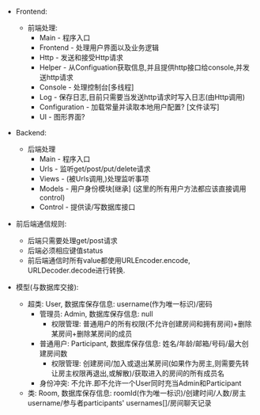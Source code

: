 + Frontend:
  + 前端处理:
    + Main - 程序入口
    + Frontend - 处理用户界面以及业务逻辑
    + Http - 发送和接受Http请求
    + Helper - 从Configuation获取信息,并且提供http接口给console,并发送http请求
    + Console - 处理控制台\[多线程\]
    + Log - 保存日志,目前只需要当发送http请求时写入日志(由Http调用)
    + Configuration - 加载常量并读取本地用户配置? \[文件读写\]
    + UI - 图形界面?

+ Backend:
  + 后端处理
    + Main - 程序入口
    + Urls - 监听get/post/put/delete请求
    + Views - (被Urls调用,)处理监听事项
    + Models - 用户身份模块\[继承\] \(这里的所有用户方法都应该直接调用control\)
    + Control - 提供读/写数据库接口

+ 前后端通信规则:
  + 后端只需要处理get/post请求
  + 后端必须相应键值status
  + 前后端通信时所有value都使用URLEncoder.encode, URLDecoder.decode进行转换.

+ 模型(与数据库交接):
  + 超类: User, 数据库保存信息: username(作为唯一标识)/密码
    + 管理员: Admin, 数据库保存信息: null
      + 权限管理: 普通用户的所有权限(不允许创建房间和拥有房间)+删除某房间+删除某房间的成员
    + 普通用户: Participant, 数据库保存信息: 姓名/年龄/邮箱/号码/最大创建房间数
      + 权限管理: 创建房间/加入或退出某房间(如果作为房主,则需要先转让房主权限再退出,或解散)/获取进入的房间的所有成员名
    + 身份冲突: 不允许.即不允许一个User同时充当Admin和Participant
  + 类: Room, 数据库保存信息: roomId(作为唯一标识)/创建时间/人数/房主username/参与者participants' usernames[]/房间聊天记录
